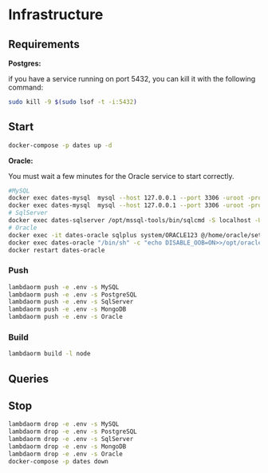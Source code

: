 # Infrastructure

## Requirements

**Postgres:**

if you have a service running on port 5432, you can kill it with the following command:

```sh
sudo kill -9 $(sudo lsof -t -i:5432)
```

## Start

```sh
docker-compose -p dates up -d
```

**Oracle:**

You must wait a few minutes for the Oracle service to start correctly.

```sh
#MySQL
docker exec dates-mysql  mysql --host 127.0.0.1 --port 3306 -uroot -proot -e "ALTER DATABASE test CHARACTER SET utf8 COLLATE utf8_general_ci;"
docker exec dates-mysql  mysql --host 127.0.0.1 --port 3306 -uroot -proot -e "GRANT ALL ON *.* TO 'test'@'%' with grant option; FLUSH PRIVILEGES;"
# SqlServer
docker exec dates-sqlserver /opt/mssql-tools/bin/sqlcmd -S localhost -U SA -P "Lambda1234!" -Q "CREATE DATABASE test; ALTER DATABASE test SET READ_COMMITTED_SNAPSHOT ON;"
# Oracle
docker exec -it dates-oracle sqlplus system/ORACLE123 @/home/oracle/setup/custom_scripts/startup.sql
docker exec dates-oracle "/bin/sh" -c "echo DISABLE_OOB=ON>>/opt/oracle/oradata/dbconfig/ORCLCDB/sqlnet.ora"
docker restart dates-oracle
```

### Push

```sh
lambdaorm push -e .env -s MySQL
lambdaorm push -e .env -s PostgreSQL
lambdaorm push -e .env -s SqlServer
lambdaorm push -e .env -s MongoDB
lambdaorm push -e .env -s Oracle
```

### Build

```sh
lambdaorm build -l node
```

## Queries

## Stop

```sh
lambdaorm drop -e .env -s MySQL
lambdaorm drop -e .env -s PostgreSQL
lambdaorm drop -e .env -s SqlServer
lambdaorm drop -e .env -s MongoDB
lambdaorm drop -e .env -s Oracle
docker-compose -p dates down
```
